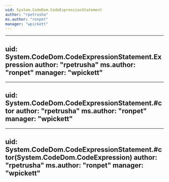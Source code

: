 ```yaml
---
uid: System.CodeDom.CodeExpressionStatement
author: "rpetrusha"
ms.author: "ronpet"
manager: "wpickett"
---
```


---
uid: System.CodeDom.CodeExpressionStatement.Expression
author: "rpetrusha"
ms.author: "ronpet"
manager: "wpickett"
---

---
uid: System.CodeDom.CodeExpressionStatement.#ctor
author: "rpetrusha"
ms.author: "ronpet"
manager: "wpickett"
---

---
uid: System.CodeDom.CodeExpressionStatement.#ctor(System.CodeDom.CodeExpression)
author: "rpetrusha"
ms.author: "ronpet"
manager: "wpickett"
---
